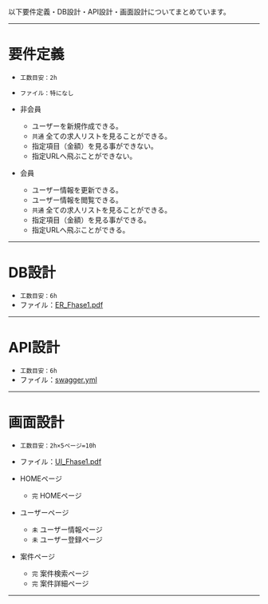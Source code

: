 以下要件定義・DB設計・API設計・画面設計についてまとめています。

---

# 要件定義
- `工数目安：2h`
- `ファイル：特になし`

- 非会員
    - ユーザーを新規作成できる。
    - `共通` 全ての求人リストを見ることができる。
    - 指定項目（金額）を見る事ができない。
    - 指定URLへ飛ぶことができない。

- 会員
    - ユーザー情報を更新できる。
    - ユーザー情報を閲覧できる。
    - `共通` 全ての求人リストを見ることができる。
    - 指定項目（金額）を見る事ができる。
    - 指定URLへ飛ぶことができる。

---

# DB設計
- `工数目安：6h`
- ファイル：[ER_Fhase1.pdf](https://github.com/myaaaapon/global-job-portal-document/blob/main/ER_Fhase1.pdf)

---

# API設計
- `工数目安：6h`
- ファイル：[swagger.yml](https://github.com/myaaaapon/global-job-portal-document/blob/main/swagger.yml)

---

# 画面設計
- `工数目安：2h×5ページ=10h`
- ファイル：[UI_Fhase1.pdf](https://github.com/myaaaapon/global-job-portal-document/blob/main/UI_Fhase1.pdf)

- HOMEページ
    - `完` HOMEページ

- ユーザーページ
    - `未` ユーザー情報ページ
    - `未` ユーザー登録ページ

- 案件ページ
    - `完` 案件検索ページ
    - `完` 案件詳細ページ

---

